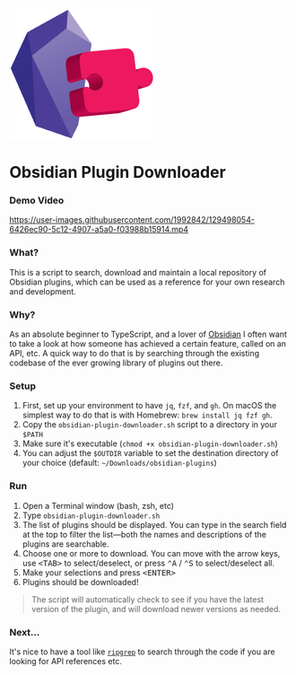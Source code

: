 ![icon](icon.png)

# Obsidian Plugin Downloader

### Demo Video

https://user-images.githubusercontent.com/1992842/129498054-6426ec90-5c12-4907-a5a0-f03988b15914.mp4

### What?

This is a script to search, download and maintain a local repository of Obsidian plugins, which can be used as a reference for your own research and development.

### Why?

As an absolute beginner to TypeScript, and a lover of [Obsidian](https://obsidian.md/) I often want to take a look at how someone has achieved a certain feature, called on an API, etc. A quick way to do that is by searching through the existing codebase of the ever growing library of plugins out there.

### Setup

1. First, set up your environment to have `jq`, `fzf`, and `gh`. On macOS the simplest way to do that is with Homebrew: `brew install jq fzf gh`.
2. Copy the `obsidian-plugin-downloader.sh` script to a directory in your `$PATH`
3. Make sure it's executable (`chmod +x obsidian-plugin-downloader.sh`)
4. You can adjust the `$OUTDIR` variable to set the destination directory of your choice (default: `~/Downloads/obsidian-plugins`)

### Run

1. Open a Terminal window (bash, zsh, etc)
2. Type `obsidian-plugin-downloader.sh`
3. The list of plugins should be displayed. You can type in the search field at the top to filter the list—both the names and descriptions of the plugins are searchable.
4. Choose one or more to download. You can move with the arrow keys, use <kbd>&lt;TAB&gt;</kbd> to select/deselect, or press <kbd>⌃A</kbd> / <kbd>⌃S</kbd> to select/deselect all.
5. Make your selections and press <kbd>&lt;ENTER&gt;</kbd>
6. Plugins should be downloaded!

> The script will automatically check to see if you have the latest version of the plugin, and will download newer versions as needed.

### Next...

It's nice to have a tool like [`ripgrep`](https://github.com/BurntSushi/ripgrep) to search through the code if you are looking for API references etc.
